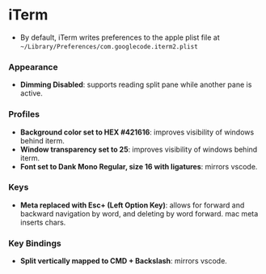 # iTerm

- By default, iTerm writes preferences to the apple plist file at
`~/Library/Preferences/com.googlecode.iterm2.plist`

### Appearance

- **Dimming Disabled**: supports reading split pane while another pane is
  active.

### Profiles

- **Background color set to HEX #421616**: improves visibility of windows behind iterm.
- **Window transparency set to 25**: improves visibility of windows behind iterm.
- **Font set to Dank Mono Regular, size 16 with ligatures**: mirrors vscode.

### Keys

- **Meta replaced with Esc+ (Left Option Key)**: allows for forward and backward
  navigation by word, and deleting by word forward. mac meta inserts chars.

### Key Bindings

- **Split vertically mapped to CMD + Backslash**: mirrors vscode.
